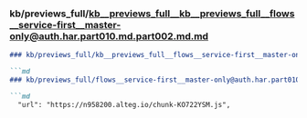 ### kb/previews_full/kb__previews_full__kb__previews_full__flows__service-first__master-only@auth.har.part010.md.part002.md.md

```md
### kb/previews_full/kb__previews_full__flows__service-first__master-only@auth.har.part010.md.part002.md

```md
### kb/previews_full/flows__service-first__master-only@auth.har.part010.md (part 002)

```md
  "url": "https://n958200.alteg.io/chunk-KO722YSM.js",
          
```

```

```

```
